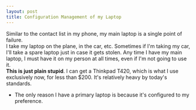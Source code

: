 ```yaml
---
layout: post
title: Configuration Management of my Laptop
---
```

Similar to the contact list in my phone, my main laptop is a single point of failure.  
I take my laptop on the plane, in the car, etc.  Sometimes if I'm taking my car,
I'll take a spare laptop just in case it gets stolen.  Any time I have my main laptop,
I must have it on my person at all times, even if I'm not going to use it.  
**This is just plain stupid**.  I can get a Thinkpad T420, which is what I use exclusively now,
for less than $200.  It's relatively heavy by today's standards.  
  
* The only reason I have a primary laptop is because it's configured to my preference.

